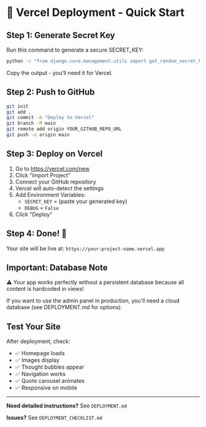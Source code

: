 # 🚀 Vercel Deployment - Quick Start

## Step 1: Generate Secret Key

Run this command to generate a secure SECRET_KEY:

```bash
python -c "from django.core.management.utils import get_random_secret_key; print(get_random_secret_key())"
```

Copy the output - you'll need it for Vercel.

## Step 2: Push to GitHub

```bash
git init
git add .
git commit -m "Deploy to Vercel"
git branch -M main
git remote add origin YOUR_GITHUB_REPO_URL
git push -u origin main
```

## Step 3: Deploy on Vercel

1. Go to https://vercel.com/new
2. Click "Import Project"
3. Connect your GitHub repository
4. Vercel will auto-detect the settings
5. Add Environment Variables:
   - `SECRET_KEY` = (paste your generated key)
   - `DEBUG` = `False`
6. Click "Deploy"

## Step 4: Done! 🎉

Your site will be live at: `https://your-project-name.vercel.app`

## Important: Database Note

⚠️ Your app works perfectly without a persistent database because all content is hardcoded in views!

If you want to use the admin panel in production, you'll need a cloud database (see DEPLOYMENT.md for options).

## Test Your Site

After deployment, check:
- ✅ Homepage loads
- ✅ Images display
- ✅ Thought bubbles appear
- ✅ Navigation works
- ✅ Quote carousel animates
- ✅ Responsive on mobile

---

**Need detailed instructions?** See `DEPLOYMENT.md`

**Issues?** See `DEPLOYMENT_CHECKLIST.md`











